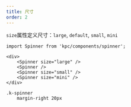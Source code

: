```yaml
---
title: 尺寸
order: 2
---
```


`size`属性定义尺寸：`large`, `default`, `small`, `mini`

```vdt
import Spinner from 'kpc/components/spinner';

<div>
    <Spinner size="large" />
    <Spinner />
    <Spinner size="small" />
    <Spinner size="mini" />
</div>
```

```styl
.k-spinner
    margin-right 20px
```
